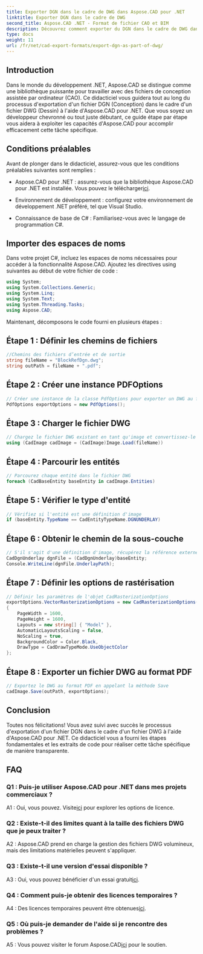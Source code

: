 ```yaml
---
title: Exporter DGN dans le cadre de DWG dans Aspose.CAD pour .NET
linktitle: Exporter DGN dans le cadre de DWG
second_title: Aspose.CAD .NET - Format de fichier CAO et BIM
description: Découvrez comment exporter du DGN dans le cadre de DWG dans Aspose.CAD pour .NET. Suivez notre guide étape par étape pour une intégration transparente.
type: docs
weight: 11
url: /fr/net/cad-export-formats/export-dgn-as-part-of-dwg/
---
```

## Introduction

Dans le monde du développement .NET, Aspose.CAD se distingue comme une bibliothèque puissante pour travailler avec des fichiers de conception assistée par ordinateur (CAO). Ce didacticiel vous guidera tout au long du processus d'exportation d'un fichier DGN (Conception) dans le cadre d'un fichier DWG (Dessin) à l'aide d'Aspose.CAD pour .NET. Que vous soyez un développeur chevronné ou tout juste débutant, ce guide étape par étape vous aidera à exploiter les capacités d'Aspose.CAD pour accomplir efficacement cette tâche spécifique.

## Conditions préalables

Avant de plonger dans le didacticiel, assurez-vous que les conditions préalables suivantes sont remplies :

-  Aspose.CAD pour .NET : assurez-vous que la bibliothèque Aspose.CAD pour .NET est installée. Vous pouvez le télécharger[ici](https://releases.aspose.com/cad/net/).

- Environnement de développement : configurez votre environnement de développement .NET préféré, tel que Visual Studio.

- Connaissance de base de C# : Familiarisez-vous avec le langage de programmation C#.

## Importer des espaces de noms

Dans votre projet C#, incluez les espaces de noms nécessaires pour accéder à la fonctionnalité Aspose.CAD. Ajoutez les directives using suivantes au début de votre fichier de code :

```csharp
using System;
using System.Collections.Generic;
using System.Linq;
using System.Text;
using System.Threading.Tasks;
using Aspose.CAD;
```

Maintenant, décomposons le code fourni en plusieurs étapes :

## Étape 1 : Définir les chemins de fichiers

```csharp
//Chemins des fichiers d’entrée et de sortie
string fileName = "BlockRefDgn.dwg";
string outPath = fileName + ".pdf";
```

## Étape 2 : Créer une instance PDFOptions

```csharp
// Créer une instance de la classe PdfOptions pour exporter un DWG au format PDF
PdfOptions exportOptions = new PdfOptions();
```

## Étape 3 : Charger le fichier DWG

```csharp
// Chargez le fichier DWG existant en tant qu'image et convertissez-le au type CadImage
using (CadImage cadImage = (CadImage)Image.Load(fileName))
```

## Étape 4 : Parcourir les entités

```csharp
// Parcourez chaque entité dans le fichier DWG
foreach (CadBaseEntity baseEntity in cadImage.Entities)
```

## Étape 5 : Vérifier le type d'entité

```csharp
// Vérifiez si l'entité est une définition d'image
if (baseEntity.TypeName == CadEntityTypeName.DGNUNDERLAY)
```

## Étape 6 : Obtenir le chemin de la sous-couche

```csharp
// S'il s'agit d'une définition d'image, récupérez la référence externe à l'objet
CadDgnUnderlay dgnFile = (CadDgnUnderlay)baseEntity;
Console.WriteLine(dgnFile.UnderlayPath);
```

## Étape 7 : Définir les options de rastérisation

```csharp
// Définir les paramètres de l'objet CadRasterizationOptions
exportOptions.VectorRasterizationOptions = new CadRasterizationOptions()
{
    PageWidth = 1600,
    PageHeight = 1600,
    Layouts = new string[] { "Model" },
    AutomaticLayoutsScaling = false,
    NoScaling = true,
    BackgroundColor = Color.Black,
    DrawType = CadDrawTypeMode.UseObjectColor
};
```

## Étape 8 : Exporter un fichier DWG au format PDF

```csharp
// Exportez le DWG au format PDF en appelant la méthode Save
cadImage.Save(outPath, exportOptions);
```

## Conclusion

Toutes nos félicitations! Vous avez suivi avec succès le processus d'exportation d'un fichier DGN dans le cadre d'un fichier DWG à l'aide d'Aspose.CAD pour .NET. Ce didacticiel vous a fourni les étapes fondamentales et les extraits de code pour réaliser cette tâche spécifique de manière transparente.

## FAQ

### Q1 : Puis-je utiliser Aspose.CAD pour .NET dans mes projets commerciaux ?
 A1 : Oui, vous pouvez. Visite[ici](https://purchase.aspose.com/buy) pour explorer les options de licence.

### Q2 : Existe-t-il des limites quant à la taille des fichiers DWG que je peux traiter ?
A2 : Aspose.CAD prend en charge la gestion des fichiers DWG volumineux, mais des limitations matérielles peuvent s'appliquer.

### Q3 : Existe-t-il une version d'essai disponible ?
 A3 : Oui, vous pouvez bénéficier d'un essai gratuit[ici](https://releases.aspose.com/).

### Q4 : Comment puis-je obtenir des licences temporaires ?
 A4 : Des licences temporaires peuvent être obtenues[ici](https://purchase.aspose.com/temporary-license/).

### Q5 : Où puis-je demander de l'aide si je rencontre des problèmes ?
 A5 : Vous pouvez visiter le forum Aspose.CAD[ici](https://forum.aspose.com/c/cad/19) pour le soutien.
